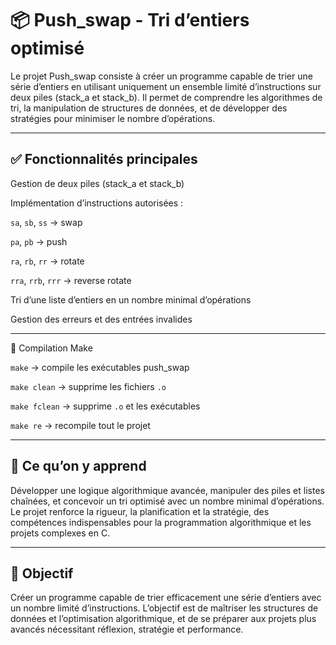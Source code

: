 # 📦 Push_swap - Tri d’entiers optimisé

Le projet Push_swap consiste à créer un programme capable de trier une série d’entiers en utilisant uniquement un ensemble limité d’instructions sur deux piles (stack_a et stack_b).
Il permet de comprendre les algorithmes de tri, la manipulation de structures de données, et de développer des stratégies pour minimiser le nombre d’opérations.

---

## ✅ Fonctionnalités principales

Gestion de deux piles (stack_a et stack_b)

Implémentation d’instructions autorisées :

`sa`, `sb`, `ss` → swap

`pa`, `pb` → push

`ra`, `rb`, `rr` → rotate

`rra`, `rrb`, `rrr` → reverse rotate

Tri d’une liste d’entiers en un nombre minimal d’opérations

Gestion des erreurs et des entrées invalides

---

🔧 Compilation Make

`make` → compile les exécutables push_swap

`make clean` → supprime les fichiers `.o`

`make fclean` → supprime `.o` et les exécutables

`make re` → recompile tout le projet

---

## 🧠 Ce qu’on y apprend

Développer une logique algorithmique avancée, manipuler des piles et listes chaînées, et concevoir un tri optimisé avec un nombre minimal d’opérations.
Le projet renforce la rigueur, la planification et la stratégie, des compétences indispensables pour la programmation algorithmique et les projets complexes en C.

---

## 🏁 Objectif

Créer un programme capable de trier efficacement une série d’entiers avec un nombre limité d’instructions.
L’objectif est de maîtriser les structures de données et l’optimisation algorithmique, et de se préparer aux projets plus avancés nécessitant réflexion, stratégie et performance.
